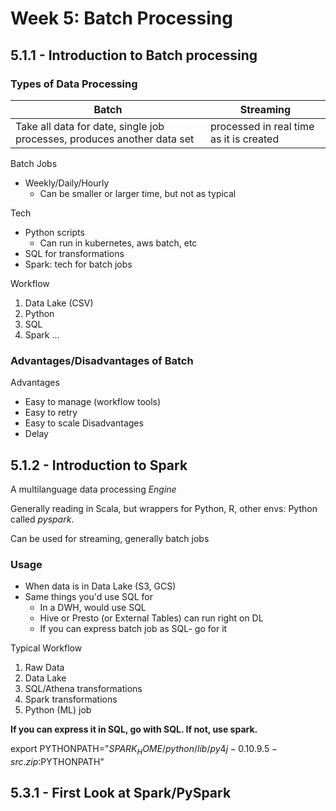 # Week 5: Batch Processing

## 5.1.1 - Introduction to Batch processing

### Types of Data Processing
| Batch | Streaming |
| - | - |
| Take all data for date, single job processes, produces another data set | processed in real time as it is created |

Batch Jobs
- Weekly/Daily/Hourly
    - Can be smaller or larger time, but not as typical

Tech
- Python scripts
    - Can run in kubernetes, aws batch, etc
- SQL for transformations
- Spark: tech for batch jobs

Workflow
1. Data Lake (CSV)
2. Python
3. SQL
4. Spark
...

### Advantages/Disadvantages of Batch
Advantages
- Easy to manage (workflow tools)
- Easy to retry
- Easy to scale
Disadvantages
- Delay

## 5.1.2 - Introduction to Spark

A multilanguage data processing *Engine*

Generally reading in Scala, but wrappers for Python, R, other envs: Python called *pyspark*.

Can be used for streaming, generally batch jobs

### Usage

- When data is in Data Lake (S3, GCS)
- Same things you'd use SQL for
    - In a DWH, would use SQL
    - Hive or Presto (or External Tables) can run right on DL
    - If you can express batch job as SQL- go for it

Typical Workflow
1. Raw Data
2. Data Lake
3. SQL/Athena transformations
4. Spark transformations
5. Python (ML) job

**If you can express it in SQL, go with SQL. If not, use spark.**

export PYTHONPATH="${SPARK_HOME}/python/lib/py4j-0.10.9.5-src.zip:$PYTHONPATH"

## 5.3.1 - First Look at Spark/PySpark

